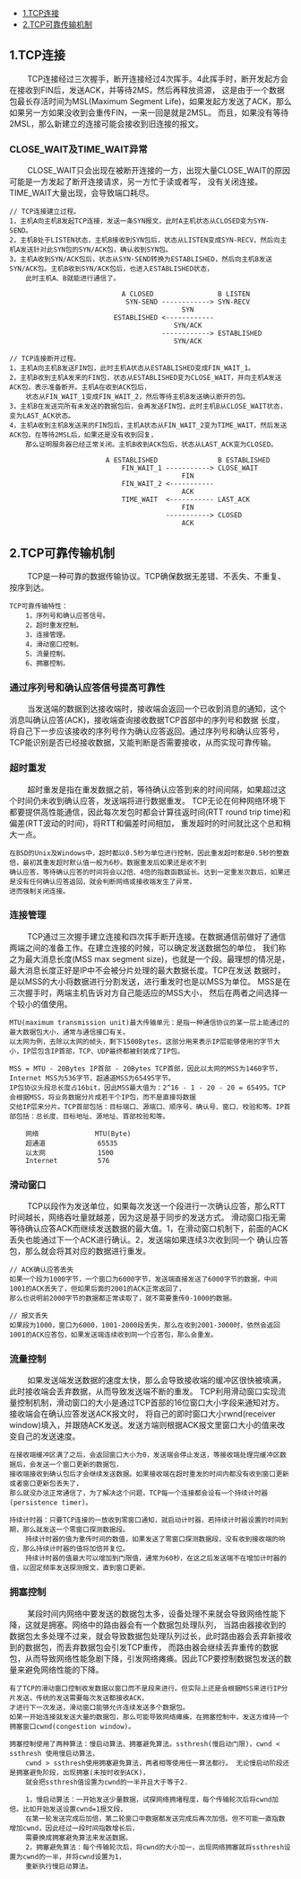 * [1.TCP连接](#1)
* [2.TCP可靠传输机制](#2)

<h2 id="1">1.TCP连接</h2>
&emsp;&emsp; TCP连接经过三次握手，断开连接经过4次挥手。4此挥手时，断开发起方会在接收到FIN后，发送ACK，并等待2MS，然后再释放资源，
这是由于一个数据包最长存活时间为MSL(Maximum Segment Life)，如果发起方发送了ACK，那么如果另一方如果没收到会重传FIN，一来一回是就是2MSL。
而且，如果没有等待2MSL，那么新建立的连接可能会接收到旧连接的报文。

### CLOSE_WAIT及TIME_WAIT异常
&emsp;&emsp; CLOSE_WAIT只会出现在被断开连接的一方，出现大量CLOSE_WAIT的原因可能是一方发起了断开连接请求，另一方忙于读或者写，
没有关闭连接。TIME_WAIT大量出现，会导致端口耗尽。

    // TCP连接建立过程。
    1，主机A向主机B发起TCP连接，发送一条SYN报文，此时A主机状态从CLOSED变为SYN-SEND。
    2，主机B处于LISTEN状态，主机B接收到SYN包后，状态从LISTEN变成SYN-RECV，然后向主机A发送针对此SYN包的SYN/ACK包，确认收到SYN包。
    3，主机A收到SYN/ACK包后，状态从SYN-SEND转换为ESTABLISHED，然后向主机B发送SYN/ACK包。主机B收到SYN/ACK包后，也进入ESTABLISHED状态，
        此时主机A、B就能进行通信了。

                                A CLOSED                B LISTEN
                                 SYN-SEND ------------> SYN-RECV
                                               SYN
                              ESTABLISHED <------------ 
                                             SYN/ACK
                                          ------------> ESTABLISHED
                                             SYN/ACK

    // TCP连接断开过程。
    1，主机A向主机B发送FIN包，此时主机A状态从ESTABLISHED变成FIN_WAIT_1。
    2，主机B收到主机A发来的FIN包，状态从ESTABLISHED变为CLOSE_WAIT，并向主机A发送ACK包，表示准备断开。主机A在收到ACK包后，
        状态从FIN_WAIT_1变成FIN_WAIT_2，然后等待主机B发送确认断开的包。
    3，主机B在发送完所有未发送的数据包后，会再发送FIN包，此时主机B从CLOSE_WAIT状态，变为LAST_ACK状态。
    4，主机A收到主机B发送来的FIN包后，主机A状态从FIN_WAIT_2变为TIME_WAIT，然后发送ACK包，在等待2MSL后，如果还是没有收到回复，
        那么证明服务器已经正常关闭。主机B收到ACK包后，状态从LAST_ACK变为CLOSED。

                            A ESTABLISHED               B ESTABLISHED
                                FIN_WAIT_1 -----------> CLOSE_WAIT
                                               FIN
                                FIN_WAIT_2 <----------- 
                                               ACK   
                                TIME_WAIT  <----------- LAST_ACK   
                                               FIN
                                           -----------> CLOSED
                                               ACK

<h2 id="2">2.TCP可靠传输机制</h2>
&emsp;&emsp; TCP是一种可靠的数据传输协议。TCP确保数据无差错、不丢失、不重复、按序到达。

    TCP可靠传输特性：
        1，序列号和确认应答信号。
        2，超时重发控制。
        3，连接管理。
        4，滑动窗口控制。
        5，流量控制。
        6，拥塞控制。

### 通过序列号和确认应答信号提高可靠性
&emsp;&emsp; 当发送端的数据到达接收端时，接收端会返回一个已收到消息的通知，这个消息叫确认应答(ACK)，接收端查询接收数据TCP首部中的序列号和数据
长度，将自己下一步应该接收的序列号作为确认应答返回。通过序列号和确认应答号，TCP能识别是否已经接收数据，又能判断是否需要接收，从而实现可靠传输。

### 超时重发
&emsp;&emsp; 超时重发是指在重发数据之前，等待确认应答到来的时间间隔，如果超过这个时间仍未收到确认应答，发送端将进行数据重发。
TCP无论在何种网络环境下都要提供高性能通信，因此每次发包时都会计算往返时间(RTT round trip time)和偏差(RTT波动的时间)，将RTT和偏差时间相加，
重发超时的时间就比这个总和稍大一点。
    
    在BSD的Unix及Windows中，超时都以0.5秒为单位进行控制，因此重发超时都是0.5秒的整数倍，最初其重发超时默认值一般为6秒。数据重发后如果还是收不到
    确认应答，等待确认应答的时间将会以2倍、4倍的指数函数延长。达到一定重发次数后，如果还是没有任何确认应答返回，就会判断网络或接收端发生了异常，
    进而强制关闭连接。

### 连接管理
&emsp;&emsp; TCP通过三次握手建立连接和四次挥手断开连接。在数据通信前做好了通信两端之间的准备工作。在建立连接的时候，可以确定发送数据包的单位，
我们称之为最大消息长度(MSS max segment size)，也就是一个段。最理想的情况是，最大消息长度正好是IP中不会被分片处理的最大数据长度。TCP在发送
数据时，是以MSS的大小将数据进行分割发送，进行重发时也是以MSS为单位。 MSS是在三次握手时，两端主机告诉对方自己能适应的MSS大小，
然后在两者之间选择一个较小的值使用。
    
    MTU(maximum transmission unit)最大传输单元：是指一种通信协议的某一层上能通过的最大数据包大小，通常与通信接口有关。
    以太网为例，去除以太网的帧头，剩下1500Bytes，这部分用来表示IP层能够使用的字节大小，IP层包含IP首部，TCP、UDP最终都被封装成了IP包。
    
    MSS = MTU - 20Bytes IP首部 - 20Bytes TCP首部，因此以太网的MSS为1460字节，Internet MSS为536字节，超通道MSS为65495字节。
    IP包协议头段总长度占16bit，因此MSS最大值为：2^16 - 1 - 20 - 20 = 65495。TCP会根据MSS，将业务数据分片成若干个IP包，而不是直接将数据
    交给IP层来分片。TCP首部包括：目标端口、源端口、顺序号、确认号、窗口、校验和等。IP首部包括：总长度、目标地址、源地址、首部校验和等。
    
        网络              MTU(Byte)
        超通道             65535
        以太网             1500
        Internet          576

### 滑动窗口
&emsp;&emsp; TCP以段作为发送单位，如果每次发送一个段进行一次确认应答，那么RTT时间越长，网络吞吐量就越差，因为这是基于同步的发送方式。
滑动窗口指无需等待确认应答ACK而继续发送数据的最大值。1，在滑动窗口机制下，前面的ACK丢失也能通过下一个ACK进行确认。2，发送端如果连续3次收到同一个
确认应答包，那么就会将其对应的数据进行重发。

    // ACK确认应答丢失
    如果一个段为1000字节，一个窗口为6000字节，发送端直接发送了6000字节的数据，中间1001的ACK丢失了，但如果后面的2001的ACK正常返回了，
    那么也说明前2000字节的数据都正常读取了，就不需要重传0-1000的数据。

    // 报文丢失
    如果段为1000，窗口为6000，1001-2000段丢失，那么在收到2001-3000时，依然会返回1001的ACK应答包，如果发送端连续收到同一个应答包，那么会重发。


### 流量控制
&emsp;&emsp; 如果发送端发送数据的速度太快，那么会导致接收端的缓冲区很快被填满，此时接收端会丢弃数据，从而导致发送端不断的重发。
TCP利用滑动窗口实现流量控制机制，滑动窗口的大小是通过TCP首部的16位窗口大小字段来通知对方。接收端会在确认应答发送ACK报文时，
将自己的即时窗口大小rwnd(receiver window)填入，并跟随ACK发送。发送方端则根据ACK报文里窗口大小的值来改变自己的发送速度。
    
    在接收端缓冲区满了之后，会返回窗口大小为0，发送端会停止发送，等接收端处理完缓冲区数据后，会发送一个窗口更新的数据包，
    接收端接收到确认包后才会继续发送数据。如果接收端在超时重发的时间内都没有收到窗口更新或者窗口更新包丢失了，
    那么就没办法正常通信了，为了解决这个问题，TCP每一个连接都会设有一个持续计时器(persistence timer)。
    
    持续计时器：只要TCP连接的一放收到零窗口通知，就启动计时器，若持续计时器设置的时间到期，那么就发送一个零窗口探测数据段。
        持续计时器的值为重传时间的数值，如果发送了零窗口探测数据段，没有收到接收端的响应，那么持续计时器的值将加倍并复位。
        持续计时器的值最大可以增加到门限值，通常为60秒，在这之后发送端不在增加计时器的值，以固定频率发送探测报文，直到窗口更新。
        
### 拥塞控制
&emsp;&emsp; 某段时间内网络中要发送的数据包太多，设备处理不来就会导致网络性能下降，这就是拥塞。网络中的路由器会有一个数据包处理队列，
当路由器接收到的数据包太多处理不过来，就会导致数据包处理队列过长，此时路由器会丢弃新接收到的数据包，而丢弃数据包会引发TCP重传，
而路由器会继续丢弃重传的数据包，从而导致网络性能急剧下降，引发网络瘫痪。因此TCP要控制数据包发送的数量来避免网络性能的下降。

    有了TCP的滑动窗口控制收发数据以窗口而不是段来进行。但实际上还是会根据MSS来进行IP分片发送，传统的发送需要每次发送都接收ACK，
    才进行下一次发送，滑动窗口能够允许连续发送多个数据包。
    如果一开始连接就发送大量的数据包，那么可能导致网络瘫痪，在拥塞控制中，发送方维持一个拥塞窗口cwnd(congestion window)。
    
    拥塞控制使用了两种算法：慢启动算法、拥塞避免算法。ssthresh(慢启动门限)，cwnd < ssthresh 使用慢启动算法，
        cwnd > ssthresh使用拥塞避免算法，两者相等使用任一算法都行。 无论慢启动阶段还是拥塞避免阶段，出现拥塞(未按时收到ACK)，
        就会把ssthresh值设置为cwnd的一半并且大于等于2.
        
        1，慢启动算法：一开始发送少量数据，试探网络拥堵程度，每个传输轮次后将cwnd加倍。比如开始发送设置cwnd=1报文段，
        在第一轮发送完成后加倍，第二轮窗口中数据都发送完成后再次加倍。但不可能一直指数增加cwnd，因此经过一段时间指数增长后，
        需要换成拥塞避免算法来发送数据。
        2，拥塞避免算法：每个传输轮次后，将cwnd的大小加一，出现网络拥塞就将ssthresh设置为cwnd的一半，并将cwnd设置为1，
        重新执行慢启动算法。

